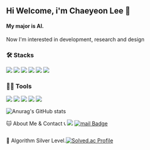 ## Hi Welcome, i'm Chaeyeon Lee 👋

#### My major is AI. 
Now I'm interested in development, research and design

### 🛠️ Stacks
<img src="https://img.shields.io/badge/C-A8B9CC?style=flat-square&logo=C&logoColor=white"/> <img src="https://img.shields.io/badge/Python-3766AB?style=flat-square&logo=Python&logoColor=white"/>  <img src="https://img.shields.io/badge/Java-007396?style=flat-square&logo=Java&logoColor=white"/> <img src="https://img.shields.io/badge/MySQL-4479A1?style=flat-square&logo=MySQL&logoColor=white"/> <img src="https://img.shields.io/badge/React-4479A1?style=flat-square&logo=React&logoColor=white"/> <img src="https://img.shields.io/badge/Flutter-4479A1?style=flat-square&logo=Flutter&logoColor=white"/>

### 💪🏼 Tools 
<img src="https://img.shields.io/badge/Visual Studio-007ACC?style=flat-square&logo=Visual Studio&logoColor=white"/> <img src="https://img.shields.io/badge/Visual Studio Code-007ACC?style=flat-square&logo=Visual Studio Code&logoColor=white"/>  <img src="https://img.shields.io/badge/GitHub-181717?style=flat-square&logo=GitHub&logoColor=white"/> <img src="https://img.shields.io/badge/Eclipse IDE-2C2255?style=flat-square&logo=Eclipse IDE&logoColor=white"/> <img src="https://img.shields.io/badge/IntelliJ IDEA-000000?style=flat-square&logo=IntelliJ IDEA&logoColor=white"/> 

![Anurag's GitHub stats](https://github-readme-stats.vercel.app/api?username=baeyuna97&show_icons=true&theme=radical)


🐱 About Me & Contact 📞
<a href="https://www.instagram.com/chaeyonii_530/"><img src="https://img.shields.io/badge/Instagram-E4405F?style=flat-square&logo=Instagram&logoColor=white&link=https://www.instagram.com/hye_inisfree/"/></a> [![mail Badge](https://img.shields.io/badge/Gmail-d14836?style=flat-square&logo=mail&logoColor=white&link=mailto:cy6366@gachon.ac.kr)](cy6366@gachon.ac.kr)

<div style="display:flex; flex-direction:row;">


🏅 Algorithm Silver Level. 

[![Solved.ac Profile](http://mazassumnida.wtf/api/v2/generate_badge?boj=cy6366)](https://solved.ac/cy6366/)  
